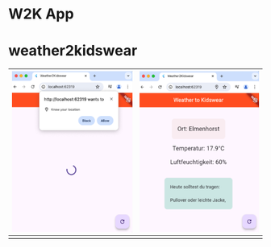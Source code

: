 
# W2K App

  

# weather2kidswear

  
| <img  src="assets/images/geolocate.png"  alt="Geolocation"  height="320"> | <img  src="assets/images/home.png"  alt="Home Screen"  height="320"> |
|--|--|
|  |  |
